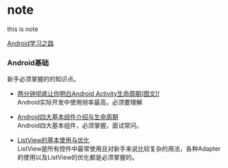 # note
this is note

[Android学习之路](http://www.stormzhang.com/android/2014/07/07/learn-android-from-rookie/)

### Android基础

新手必须掌握的的知识点。

* [两分钟彻底让你明白Android Activity生命周期(图文)!](android/basic/activity_lifecycle/android_activity_life_cycle.md)   
Android实际开发中使用频率最高，必须要理解

* [Android四大基本组件介绍与生命周期](android/basic/basic_component/basic_component.md)   
Android四大基本组件，必须掌握，面试常问。
  
* [ListView的基本使用与优化](android/basic/listview/listview.md)   
ListView是所有控件中最常使用且对新手来说比较复杂的用法，各种Adapter的使用以及ListView的优化都是必须掌握的。  